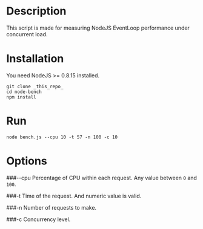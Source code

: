 # Description

This script is made for measuring NodeJS EventLoop performance under concurrent load.

# Installation

You need NodeJS >= 0.8.15 installed.

	git clone _this_repo_
	cd node-bench
	npm install

# Run

	node bench.js --cpu 10 -t 57 -n 100 -c 10

# Options

###--cpu
Percentage of CPU within each request. Any value between `0` and `100`.

###-t
Time of the request. And numeric value is valid.

###-n
Number of requests to make.

###-c
Concurrency level.

